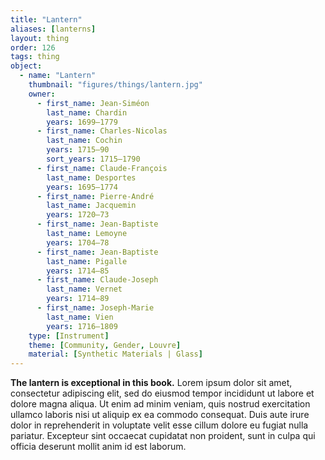 ```yaml
---
title: "Lantern"
aliases: [lanterns]
layout: thing
order: 126
tags: thing
object:
  - name: "Lantern"
    thumbnail: "figures/things/lantern.jpg"
    owner:
      - first_name: Jean-Siméon
        last_name: Chardin
        years: 1699–1779
      - first_name: Charles-Nicolas
        last_name: Cochin
        years: 1715–90
        sort_years: 1715–1790
      - first_name: Claude-François
        last_name: Desportes
        years: 1695–1774
      - first_name: Pierre-André
        last_name: Jacquemin
        years: 1720–73
      - first_name: Jean-Baptiste
        last_name: Lemoyne
        years: 1704–78
      - first_name: Jean-Baptiste
        last_name: Pigalle
        years: 1714–85
      - first_name: Claude-Joseph
        last_name: Vernet
        years: 1714–89
      - first_name: Joseph-Marie
        last_name: Vien
        years: 1716–1809
    type: [Instrument]
    theme: [Community, Gender, Louvre]
    material: [Synthetic Materials | Glass]
---
```


**The lantern is exceptional in this book.** Lorem ipsum dolor sit amet, consectetur adipiscing elit, sed do eiusmod tempor incididunt ut labore et dolore magna aliqua. Ut enim ad minim veniam, quis nostrud exercitation ullamco laboris nisi ut aliquip ex ea commodo consequat. Duis aute irure dolor in reprehenderit in voluptate velit esse cillum dolore eu fugiat nulla pariatur. Excepteur sint occaecat cupidatat non proident, sunt in culpa qui officia deserunt mollit anim id est laborum.